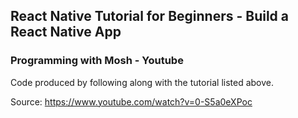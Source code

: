 ## React Native Tutorial for Beginners - Build a React Native App
### Programming with Mosh - Youtube

Code produced by following along with the tutorial listed above.

Source: https://www.youtube.com/watch?v=0-S5a0eXPoc
